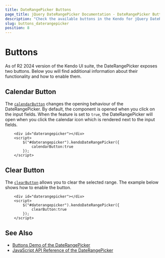 ```yaml
---
title: DateRangePicker Buttons
page_title: jQuery DateRangePicker Documentation - DateRangePicker Buttons
description: "Check the available buttons in the Kendo for jQuery DateRangePicker."
slug: buttons_daterangepicker
position: 8
---
```


# Buttons

As of R2 2024 version of the Kendo UI suite, the DateRangePicker exposes two buttons. Below you will find additional information about their functionality and how to enable them.

## Calendar Button

The [`calendarButton`](/api/javascript/ui/daterangepicker/configuration/calendarbutton) changes the opening behaviour of the DateRangePicker. By default, the component is opened when you click on the input fields. When the feature is set to `true`, the DateRangePicker will open when you click the calendar icon which is rendered next to the input fields.

```dojo
    <div id="daterangepicker"></div>
    <script>
        $("#daterangepicker").kendoDateRangePicker({
            calendarButton:true
        });
    </script>
```

## Clear Button

The [`clearButton`](/api/javascript/ui/daterangepicker/configuration/clearbutton) allows you to clear the selected range. The example below shows how to enable the button.

```dojo
    <div id="daterangepicker"></div>
    <script>
        $("#daterangepicker").kendoDateRangePicker({
            clearButton:true
        });
    </script>
```


## See Also

* [Buttons Demo of the DateRangePicker](https://demos.telerik.com/kendo-ui/daterangepicker/buttons)
* [JavaScript API Reference of the DateRangePicker](/api/javascript/ui/daterangepicker)
